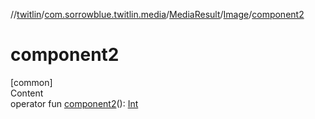 //[twitlin](../../../index.md)/[com.sorrowblue.twitlin.media](../../index.md)/[MediaResult](../index.md)/[Image](index.md)/[component2](component2.md)



# component2  
[common]  
Content  
operator fun [component2](component2.md)(): [Int](https://kotlinlang.org/api/latest/jvm/stdlib/kotlin/-int/index.html)  



